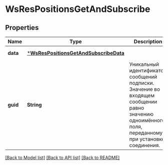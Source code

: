 # WsResPositionsGetAndSubscribe

## Properties
Name | Type | Description | Notes
------------ | ------------- | ------------- | -------------
**data** | [***WsResPositionsGetAndSubscribeData**](ws_res_PositionsGetAndSubscribe_data.md) |  | [default to null]
**guid** | **String** | Уникальный идентификатор сообщений подписки. Значение во входящем сообщении равно значению одноимённого поля, переданному при установке соединения. | [default to null]

[[Back to Model list]](../README.md#documentation-for-models) [[Back to API list]](../README.md#documentation-for-api-endpoints) [[Back to README]](../README.md)

